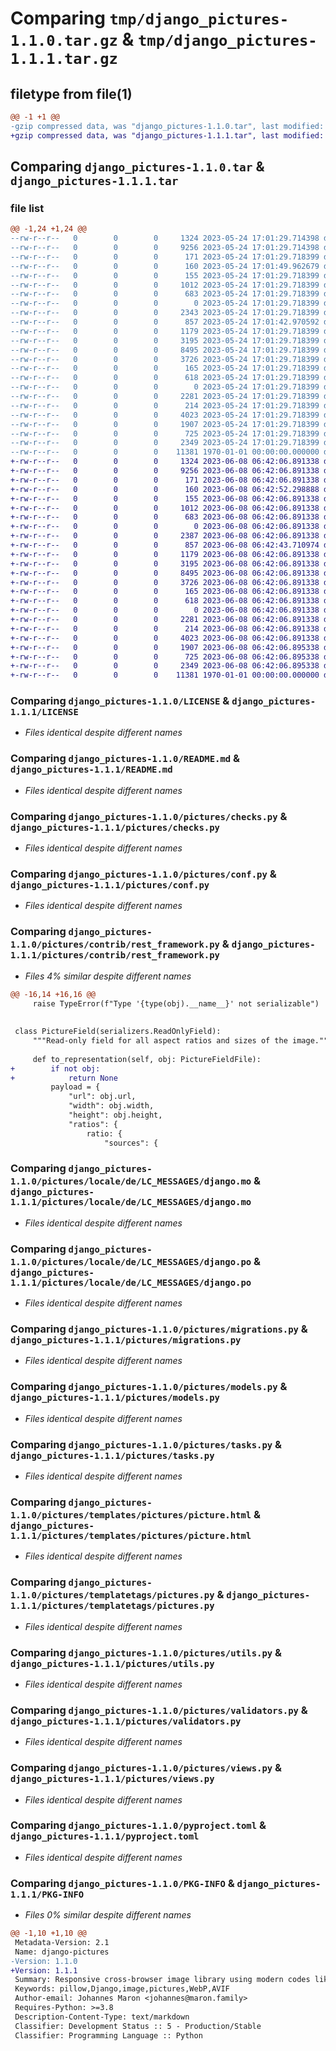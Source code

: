 # Comparing `tmp/django_pictures-1.1.0.tar.gz` & `tmp/django_pictures-1.1.1.tar.gz`

## filetype from file(1)

```diff
@@ -1 +1 @@
-gzip compressed data, was "django_pictures-1.1.0.tar", last modified: Fri Jan  1 00:00:00 2016, max compression
+gzip compressed data, was "django_pictures-1.1.1.tar", last modified: Fri Jan  1 00:00:00 2016, max compression
```

## Comparing `django_pictures-1.1.0.tar` & `django_pictures-1.1.1.tar`

### file list

```diff
@@ -1,24 +1,24 @@
--rw-r--r--   0        0        0     1324 2023-05-24 17:01:29.714398 django_pictures-1.1.0/LICENSE
--rw-r--r--   0        0        0     9256 2023-05-24 17:01:29.714398 django_pictures-1.1.0/README.md
--rw-r--r--   0        0        0      171 2023-05-24 17:01:29.718399 django_pictures-1.1.0/pictures/__init__.py
--rw-r--r--   0        0        0      160 2023-05-24 17:01:49.962679 django_pictures-1.1.0/pictures/_version.py
--rw-r--r--   0        0        0      155 2023-05-24 17:01:29.718399 django_pictures-1.1.0/pictures/apps.py
--rw-r--r--   0        0        0     1012 2023-05-24 17:01:29.718399 django_pictures-1.1.0/pictures/checks.py
--rw-r--r--   0        0        0      683 2023-05-24 17:01:29.718399 django_pictures-1.1.0/pictures/conf.py
--rw-r--r--   0        0        0        0 2023-05-24 17:01:29.718399 django_pictures-1.1.0/pictures/contrib/__init__.py
--rw-r--r--   0        0        0     2343 2023-05-24 17:01:29.718399 django_pictures-1.1.0/pictures/contrib/rest_framework.py
--rw-r--r--   0        0        0      857 2023-05-24 17:01:42.970592 django_pictures-1.1.0/pictures/locale/de/LC_MESSAGES/django.mo
--rw-r--r--   0        0        0     1179 2023-05-24 17:01:29.718399 django_pictures-1.1.0/pictures/locale/de/LC_MESSAGES/django.po
--rw-r--r--   0        0        0     3195 2023-05-24 17:01:29.718399 django_pictures-1.1.0/pictures/migrations.py
--rw-r--r--   0        0        0     8495 2023-05-24 17:01:29.718399 django_pictures-1.1.0/pictures/models.py
--rw-r--r--   0        0        0     3726 2023-05-24 17:01:29.718399 django_pictures-1.1.0/pictures/tasks.py
--rw-r--r--   0        0        0      165 2023-05-24 17:01:29.718399 django_pictures-1.1.0/pictures/templates/pictures/attrs.html
--rw-r--r--   0        0        0      618 2023-05-24 17:01:29.718399 django_pictures-1.1.0/pictures/templates/pictures/picture.html
--rw-r--r--   0        0        0        0 2023-05-24 17:01:29.718399 django_pictures-1.1.0/pictures/templatetags/__init__.py
--rw-r--r--   0        0        0     2281 2023-05-24 17:01:29.718399 django_pictures-1.1.0/pictures/templatetags/pictures.py
--rw-r--r--   0        0        0      214 2023-05-24 17:01:29.718399 django_pictures-1.1.0/pictures/urls.py
--rw-r--r--   0        0        0     4023 2023-05-24 17:01:29.718399 django_pictures-1.1.0/pictures/utils.py
--rw-r--r--   0        0        0     1907 2023-05-24 17:01:29.718399 django_pictures-1.1.0/pictures/validators.py
--rw-r--r--   0        0        0      725 2023-05-24 17:01:29.718399 django_pictures-1.1.0/pictures/views.py
--rw-r--r--   0        0        0     2349 2023-05-24 17:01:29.718399 django_pictures-1.1.0/pyproject.toml
--rw-r--r--   0        0        0    11381 1970-01-01 00:00:00.000000 django_pictures-1.1.0/PKG-INFO
+-rw-r--r--   0        0        0     1324 2023-06-08 06:42:06.891338 django_pictures-1.1.1/LICENSE
+-rw-r--r--   0        0        0     9256 2023-06-08 06:42:06.891338 django_pictures-1.1.1/README.md
+-rw-r--r--   0        0        0      171 2023-06-08 06:42:06.891338 django_pictures-1.1.1/pictures/__init__.py
+-rw-r--r--   0        0        0      160 2023-06-08 06:42:52.298888 django_pictures-1.1.1/pictures/_version.py
+-rw-r--r--   0        0        0      155 2023-06-08 06:42:06.891338 django_pictures-1.1.1/pictures/apps.py
+-rw-r--r--   0        0        0     1012 2023-06-08 06:42:06.891338 django_pictures-1.1.1/pictures/checks.py
+-rw-r--r--   0        0        0      683 2023-06-08 06:42:06.891338 django_pictures-1.1.1/pictures/conf.py
+-rw-r--r--   0        0        0        0 2023-06-08 06:42:06.891338 django_pictures-1.1.1/pictures/contrib/__init__.py
+-rw-r--r--   0        0        0     2387 2023-06-08 06:42:06.891338 django_pictures-1.1.1/pictures/contrib/rest_framework.py
+-rw-r--r--   0        0        0      857 2023-06-08 06:42:43.710974 django_pictures-1.1.1/pictures/locale/de/LC_MESSAGES/django.mo
+-rw-r--r--   0        0        0     1179 2023-06-08 06:42:06.891338 django_pictures-1.1.1/pictures/locale/de/LC_MESSAGES/django.po
+-rw-r--r--   0        0        0     3195 2023-06-08 06:42:06.891338 django_pictures-1.1.1/pictures/migrations.py
+-rw-r--r--   0        0        0     8495 2023-06-08 06:42:06.891338 django_pictures-1.1.1/pictures/models.py
+-rw-r--r--   0        0        0     3726 2023-06-08 06:42:06.891338 django_pictures-1.1.1/pictures/tasks.py
+-rw-r--r--   0        0        0      165 2023-06-08 06:42:06.891338 django_pictures-1.1.1/pictures/templates/pictures/attrs.html
+-rw-r--r--   0        0        0      618 2023-06-08 06:42:06.891338 django_pictures-1.1.1/pictures/templates/pictures/picture.html
+-rw-r--r--   0        0        0        0 2023-06-08 06:42:06.891338 django_pictures-1.1.1/pictures/templatetags/__init__.py
+-rw-r--r--   0        0        0     2281 2023-06-08 06:42:06.891338 django_pictures-1.1.1/pictures/templatetags/pictures.py
+-rw-r--r--   0        0        0      214 2023-06-08 06:42:06.891338 django_pictures-1.1.1/pictures/urls.py
+-rw-r--r--   0        0        0     4023 2023-06-08 06:42:06.891338 django_pictures-1.1.1/pictures/utils.py
+-rw-r--r--   0        0        0     1907 2023-06-08 06:42:06.895338 django_pictures-1.1.1/pictures/validators.py
+-rw-r--r--   0        0        0      725 2023-06-08 06:42:06.895338 django_pictures-1.1.1/pictures/views.py
+-rw-r--r--   0        0        0     2349 2023-06-08 06:42:06.895338 django_pictures-1.1.1/pyproject.toml
+-rw-r--r--   0        0        0    11381 1970-01-01 00:00:00.000000 django_pictures-1.1.1/PKG-INFO
```

### Comparing `django_pictures-1.1.0/LICENSE` & `django_pictures-1.1.1/LICENSE`

 * *Files identical despite different names*

### Comparing `django_pictures-1.1.0/README.md` & `django_pictures-1.1.1/README.md`

 * *Files identical despite different names*

### Comparing `django_pictures-1.1.0/pictures/checks.py` & `django_pictures-1.1.1/pictures/checks.py`

 * *Files identical despite different names*

### Comparing `django_pictures-1.1.0/pictures/conf.py` & `django_pictures-1.1.1/pictures/conf.py`

 * *Files identical despite different names*

### Comparing `django_pictures-1.1.0/pictures/contrib/rest_framework.py` & `django_pictures-1.1.1/pictures/contrib/rest_framework.py`

 * *Files 4% similar despite different names*

```diff
@@ -16,14 +16,16 @@
     raise TypeError(f"Type '{type(obj).__name__}' not serializable")
 
 
 class PictureField(serializers.ReadOnlyField):
     """Read-only field for all aspect ratios and sizes of the image."""
 
     def to_representation(self, obj: PictureFieldFile):
+        if not obj:
+            return None
         payload = {
             "url": obj.url,
             "width": obj.width,
             "height": obj.height,
             "ratios": {
                 ratio: {
                     "sources": {
```

### Comparing `django_pictures-1.1.0/pictures/locale/de/LC_MESSAGES/django.mo` & `django_pictures-1.1.1/pictures/locale/de/LC_MESSAGES/django.mo`

 * *Files identical despite different names*

### Comparing `django_pictures-1.1.0/pictures/locale/de/LC_MESSAGES/django.po` & `django_pictures-1.1.1/pictures/locale/de/LC_MESSAGES/django.po`

 * *Files identical despite different names*

### Comparing `django_pictures-1.1.0/pictures/migrations.py` & `django_pictures-1.1.1/pictures/migrations.py`

 * *Files identical despite different names*

### Comparing `django_pictures-1.1.0/pictures/models.py` & `django_pictures-1.1.1/pictures/models.py`

 * *Files identical despite different names*

### Comparing `django_pictures-1.1.0/pictures/tasks.py` & `django_pictures-1.1.1/pictures/tasks.py`

 * *Files identical despite different names*

### Comparing `django_pictures-1.1.0/pictures/templates/pictures/picture.html` & `django_pictures-1.1.1/pictures/templates/pictures/picture.html`

 * *Files identical despite different names*

### Comparing `django_pictures-1.1.0/pictures/templatetags/pictures.py` & `django_pictures-1.1.1/pictures/templatetags/pictures.py`

 * *Files identical despite different names*

### Comparing `django_pictures-1.1.0/pictures/utils.py` & `django_pictures-1.1.1/pictures/utils.py`

 * *Files identical despite different names*

### Comparing `django_pictures-1.1.0/pictures/validators.py` & `django_pictures-1.1.1/pictures/validators.py`

 * *Files identical despite different names*

### Comparing `django_pictures-1.1.0/pictures/views.py` & `django_pictures-1.1.1/pictures/views.py`

 * *Files identical despite different names*

### Comparing `django_pictures-1.1.0/pyproject.toml` & `django_pictures-1.1.1/pyproject.toml`

 * *Files identical despite different names*

### Comparing `django_pictures-1.1.0/PKG-INFO` & `django_pictures-1.1.1/PKG-INFO`

 * *Files 0% similar despite different names*

```diff
@@ -1,10 +1,10 @@
 Metadata-Version: 2.1
 Name: django-pictures
-Version: 1.1.0
+Version: 1.1.1
 Summary: Responsive cross-browser image library using modern codes like AVIF & WebP.
 Keywords: pillow,Django,image,pictures,WebP,AVIF
 Author-email: Johannes Maron <johannes@maron.family>
 Requires-Python: >=3.8
 Description-Content-Type: text/markdown
 Classifier: Development Status :: 5 - Production/Stable
 Classifier: Programming Language :: Python
```


